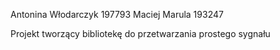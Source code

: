 Antonina Włodarczyk 197793
Maciej Marula 193247

Projekt tworzący bibliotekę do przetwarzania prostego sygnału
